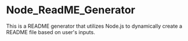# Node_ReadME_Generator
This is a README generator that utilizes Node.js to dynamically create a README file based on user's inputs. 
